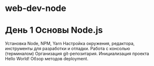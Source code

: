 # web-dev-node
# День 1 Основы Node.js
Установка Node, NPM, Yarn
Настройка окружения, редактора, инструменты для разработки и отладки.
Работа с консолью (терминалом)
Организация git-репозитария.
Инициализация проекта
Hello World!
Обзор методов deployment.
